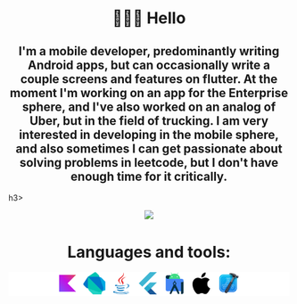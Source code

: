 <h1 align="center">🙋🏻‍♂️ Hello</h1> 
<h2 align="center">I'm a mobile developer, predominantly writing Android apps, but can occasionally write a couple screens and features on flutter. At the moment I'm working on an app for the Enterprise sphere, and I've also worked on an analog of Uber, but in the field of trucking. I am very interested in developing in the mobile sphere, and also sometimes I can get passionate about solving problems in leetcode, but I don't have enough time for it critically. </h2>
h3>

<p align="center"><img width="44%" src="https://leetcode-stats-six.vercel.app/api?username=lakinsbeast&theme=dark"></p>

<h1 align="center">Languages and tools:</h1> 
<div style="background-color: white;" align="center">
  <img src="https://github.com/devicons/devicon/blob/master/icons/kotlin/kotlin-original.svg" title="Kotlin" alt="Kotlin" width="40" height="40"/>&nbsp;
  <img src="https://github.com/devicons/devicon/blob/master/icons/dart/dart-original.svg" title="Dart" alt="Dart" width="40" height="40"/>&nbsp;
  <img src="https://github.com/devicons/devicon/blob/master/icons/java/java-original.svg" title="Java" alt="Java" width="40" height="40"/>&nbsp;
  <img src="https://github.com/devicons/devicon/blob/master/icons/flutter/flutter-original.svg" title="Flutter" alt="Flutter" width="40" height="40"/>&nbsp;
  <img src="https://github.com/devicons/devicon/blob/master/icons/androidstudio/androidstudio-original.svg" title="AndroidStudio" alt="AndroidStudio" width="40" height="40"/>&nbsp;
    <img src="https://github.com/devicons/devicon/blob/master/icons/apple/apple-original.svg" title="Apple" alt="Apple" width="40" height="40"/>&nbsp;
    <img src="https://github.com/devicons/devicon/blob/master/icons/xcode/xcode-original.svg" title="XCode" alt="XCode" width="40" height="40"/>&nbsp;

</div>

<!--
**lakinsbeast/lakinsbeast** is a ✨ _special_ ✨ repository because its `README.md` (this file) appears on your GitHub profile.

Here are some ideas to get you started:

- 🔭 I’m currently working on ...
- 🌱 I’m currently learning ...
- 👯 I’m looking to collaborate on ...
- 🤔 I’m looking for help with ...
- 💬 Ask me about ...
- 📫 How to reach me: ...
- 😄 Pronouns: ...
- ⚡ Fun fact: ...
-->
